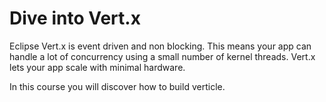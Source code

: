 # Dive into Vert.x

Eclipse Vert.x is event driven and non blocking. This means your app can handle a lot of concurrency using a small number of kernel threads. Vert.x lets your app scale with minimal hardware.

In this course you will discover how to build verticle.


